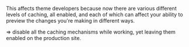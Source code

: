 This affects theme developers because now there are various different levels of caching, all enabled, and each of which can affect your ability to preview the changes you're making in different ways.

=&gt; disable all the caching mechanisms while working, yet leaving them enabled on the production site.

